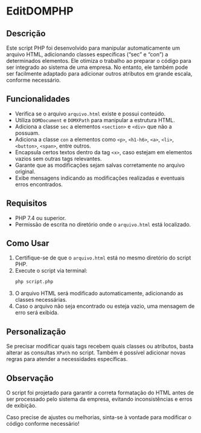 # EditDOMPHP

## Descrição
Este script PHP foi desenvolvido para manipular automaticamente um arquivo HTML, adicionando classes específicas (“sec” e “con”) a determinados elementos. Ele otimiza o trabalho ao preparar o código para ser integrado ao sistema de uma empresa. No entanto, ele também pode ser facilmente adaptado para adicionar outros atributos em grande escala, conforme necessário.

## Funcionalidades
- Verifica se o arquivo `arquivo.html` existe e possui conteúdo.
- Utiliza `DOMDocument` e `DOMXPath` para manipular a estrutura HTML.
- Adiciona a classe `sec` a elementos `<section>` e `<div>` que não a possuam.
- Adiciona a classe `con` a elementos como `<p>`, `<h1-h6>`, `<a>`, `<li>`, `<button>`, `<span>`, entre outros.
- Encapsula certos textos dentro da tag `<x>`, caso estejam em elementos vazios sem outras tags relevantes.
- Garante que as modificações sejam salvas corretamente no arquivo original.
- Exibe mensagens indicando as modificações realizadas e eventuais erros encontrados.

## Requisitos
- PHP 7.4 ou superior.
- Permissão de escrita no diretório onde o `arquivo.html` está localizado.

## Como Usar
1. Certifique-se de que o `arquivo.html` está no mesmo diretório do script PHP.
2. Execute o script via terminal:
   ```sh
   php script.php
   ```
3. O arquivo HTML será modificado automaticamente, adicionando as classes necessárias.
4. Caso o arquivo não seja encontrado ou esteja vazio, uma mensagem de erro será exibida.

## Personalização
Se precisar modificar quais tags recebem quais classes ou atributos, basta alterar as consultas `XPath` no script. Também é possível adicionar novas regras para atender a necessidades específicas.

## Observação
O script foi projetado para garantir a correta formatação do HTML antes de ser processado pelo sistema da empresa, evitando inconsistências e erros de exibição.

Caso precise de ajustes ou melhorias, sinta-se à vontade para modificar o código conforme necessário!

